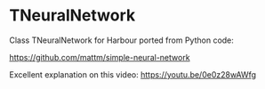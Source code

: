 # TNeuralNetwork
Class TNeuralNetwork for Harbour ported from Python code:

https://github.com/mattm/simple-neural-network

Excellent explanation on this video:
https://youtu.be/0e0z28wAWfg
